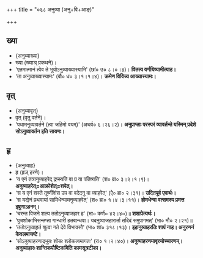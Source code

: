 +++
title = "०६८ अनुव्या (अनु+वि+आङ्)"

+++

## ख्या
- {अनुव्याख्या}
- ख्या (ख्याञ् प्रकथने)।
- 'एतमात्मानं त्वेव ते भूयोऽनुव्याख्यास्यामि' (छां० उ० ८।०।३)। **वितत्य वर्णयिष्यामीत्याह।**
- 'ता अनुव्याख्यास्यामः' (बौ० ध० ३।१।१।४)। **क्रमेण विविच्य आख्यास्यामः।**

## वृत्
- {अनुव्यावृत्}
- वृत् (वृतु वर्तने)।
- 'पथामनुव्यावर्तने (त्वा जहिमो वयम्)' (अथर्व० ६।२६।२)। **अनुप्राप्ताः परस्परं व्यावर्तन्ते यस्मिन् प्रदेशे सोऽनुव्यावर्तन इति सायणः।**

## हृ
- {अनुव्याहृ}
- हृ (हृञ् हरणे)।
- 'य एनं तत्रानुव्याहरेद् द्रप्स्यति वा प्र वा पतिष्यति' (श० ब्रा० ३।२।१।९)। **अनुव्याहरेत्=आक्रोशेत्=शपेत्।**
- 'स य एनं शस्ते तूष्णींशंस उप वा वदेदनु वा व्याहरेत्' (ऐ० ब्रा० २।३१)। **उदितपूर्व एवार्थः।**
- 'स यद्येनं प्रथमायां सामिधेन्यामनुव्याहरेत्' (श० ब्रा० १।४।३।११)। **होमधेन्वा वत्समस्य प्रमत्त इषुणाऽहनम्।**
- 'चरन्त विजने शल्य ततोऽनुव्याजहार ह' (भा० कर्ण० ४२।४०)॥ **शशापेत्यर्थः।**
- 'पुत्रशोकाभिसन्तप्ता गान्धारी हतबान्धवा। यदनुव्याजहारार्ता तदिदं समुपागमत्' (भा० मौ० २।२१)॥
- 'ततोऽनुव्याहृतं श्रुत्वा गते देवे विभावसौ' (भा० शां० ३१८।१३)। **इहानुव्याहरतिः शापं नाह। अनुरणनं केवलमाचष्टे।**
- 'सोऽनुव्याहरणाद्भूयः शोकः श्लोकत्वमागतः' (रा० १।२।४०)। **अनुव्याहरणमावृत्त्योच्चारणम्। अनुव्याहारः शान्तिकपौष्टिकमिति कामसूत्रटीका।**
